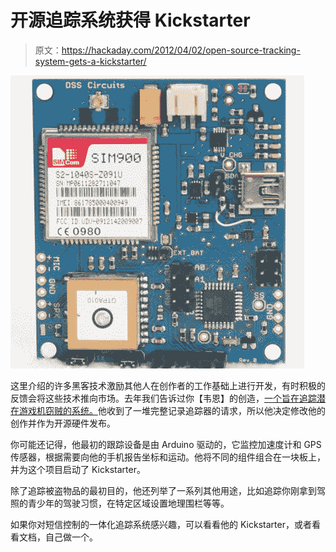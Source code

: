 # 开源追踪系统获得 Kickstarter

> 原文：<https://hackaday.com/2012/04/02/open-source-tracking-system-gets-a-kickstarter/>

![open-source-tracker](img/f4ee686d901ed30fc165fc19a4511f81.png "open-source-tracker")

这里介绍的许多黑客技术激励其他人在创作者的工作基础上进行开发，有时积极的反馈会将这些技术推向市场。去年我们告诉过你【韦恩】的创造，[一个旨在追踪潜在游戏机窃贼的系统。](http://hackaday.com/2011/09/30/fake-ps3-tracks-thieves-all-the-way-home/)他收到了一堆完整记录追踪器的请求，所以他决定修改他的创作并作为开源硬件发布。

你可能还记得，他最初的跟踪设备是由 Arduino 驱动的，它监控加速度计和 GPS 传感器，根据需要向他的手机报告坐标和运动。他将不同的组件组合在一块板上，并为这个项目启动了 Kickstarter。

除了追踪被盗物品的最初目的，他还列举了一系列其他用途，比如追踪你刚拿到驾照的青少年的驾驶习惯，在特定区域设置地理围栏等等。

如果你对短信控制的一体化追踪系统感兴趣，可以看看他的 Kickstarter，或者看看文档，自己做一个。